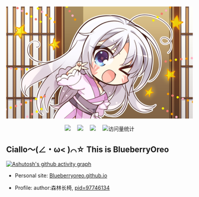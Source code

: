 ![yoshino-ciallo](./sd003da.png)

<div align="center">
  <a href="https://twitter.com/sjy_2002"><img src="https://img.shields.io/badge/Twitter-推特-blue" /></a>&emsp;
  <a href="https://space.bilibili.com/89134945"><img src="https://img.shields.io/badge/Bilibili-B站-ff69b4" /></a>&emsp;
  <a href="https://www.zhihu.com/people/39-35-23-53"><img src="https://img.shields.io/badge/Zhihu-知乎-blue" /></a>&emsp;
  <!-- visitor statistics logo 访问量统计徽标 -->
  <img src="https://komarev.com/ghpvc/?username=BlueberryOreo&label=Views&color=0e75b6&style=flat" alt="访问量统计" />
</div>

## Ciallo～(∠・ω< )⌒☆ This is BlueberryOreo

[![Ashutosh's github activity graph](https://github-readme-activity-graph.vercel.app/graph?username=BlueberryOreo)](https://github.com/ashutosh00710/github-readme-activity-graph)

- Personal site: [Blueberryoreo.github.io](https://blueberryoreo.github.io/)

- Profile: author:森林长椅, [pid=97746134](https://www.pixiv.net/artworks/97746134)

<!---
BlueberryOreo/BlueberryOreo is a ✨ special ✨ repository because its `README.md` (this file) appears on your GitHub profile.
You can click the Preview link to take a look at your changes.
--->
